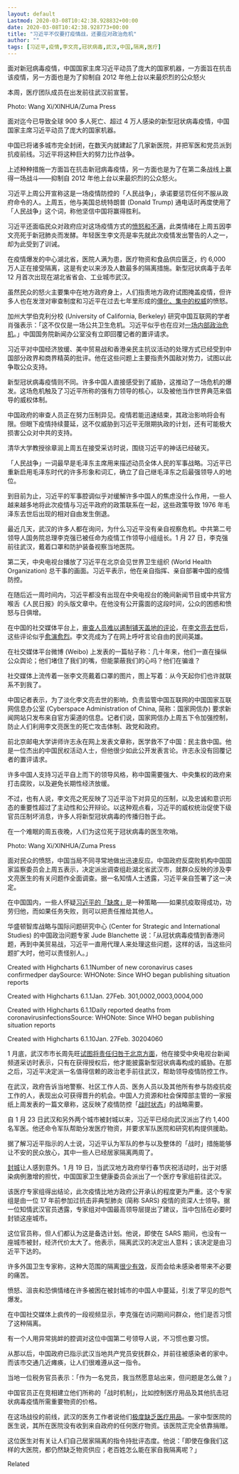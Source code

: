 ```yaml
---
layout: default
Lastmod: 2020-03-08T10:42:38.928832+00:00
date: 2020-03-08T10:42:38.928773+00:00
title: "习近平不仅要打疫情战，还要应对政治危机"
author: ""
tags: [习近平,疫情,李文亮,冠状病毒,武汉,中国,隔离,医疗]
---
```


面对新冠病毒疫情，中国国家主席习近平动员了庞大的国家机器，一方面旨在抗击该疫情，另一方面也是为了抑制自 2012 年他上台以来最炽烈的公众怒火

本周，医疗团队成员在出发前往武汉前宣誓。

Photo: Wang Xi/XINHUA/Zuma Press

面对迄今已导致全球 900 多人死亡、超过 4 万人感染的新型冠状病毒疫情，中国国家主席习近平动员了庞大的国家机器。

中国已将诸多城市完全封闭，在数天内就建起了几家新医院，并把军医和党员派到抗疫前线。习近平将这种巨大的努力比作战争。

上述种种措施一方面旨在抗击新冠病毒疫情，另一方面也是为了在第二条战线上赢得一场战斗——抑制自 2012 年他上台以来最炽烈的公众怒火。

习近平上周公开宣称这是一场疫情防控的「人民战争」，承诺要惩罚任何不服从政府命令的人。上周五，他与美国总统特朗普 (Donald Trump) 通电话时再度使用了「人民战争」这个词，称他坚信中国将赢得胜利。

习近平还面临民众对政府应对这场疫情方式的[愤怒和不满](https://nei.st/medium/nytimes/online-revolt-in-china-as-a-doctor-is-lionized)，此类情绪在上周五因李文亮死于新冠肺炎而发酵。年轻医生李文亮是率先就此次疫情发出警告的人之一，却为此受到了训诫。

在疫情爆发的中心湖北省，医院人满为患，医疗物资和食品供应匮乏，约 6,000 万人正在接受隔离，这是有史以来涉及人数最多的隔离措施。新型冠状病毒于去年 12 月首次出现在湖北省省会、工业城市武汉。

虽然民众的怒火主要集中在地方政府身上，人们指责地方政府试图掩盖疫情，但许多人也在发泄对审查制度和习近平在过去七年里形成的[僵化、集中的权威](https://nei.st/medium/initium/opinion-bureau-civil-society-which-is-solution)的愤怒。

加州大学伯克利分校 (University of California, Berkeley) 研究中国互联网的学者肖强表示：「这不仅仅是一场公共卫生危机。习近平似乎也在应对[一场内部政治危机](https://nei.st/medium/nytimes/china-in-crisis-xi-backs-away-from-spotlight)。」中国国务院新闻办公室没有立即回覆记者的置评请求。

习近平对中国经济放缓、美中贸易战和香港亲民主抗议活动的处理方式已经受到中国部分政界和商界精英的批评。他在这些问题上主要指责外国敌对势力，试图以此争取公众支持。

新型冠状病毒疫情则不同。许多中国人直接感受到了威胁，这推动了一场危机的爆发。这场危机触及了习近平所称的强有力领导的核心，以及被他当作世界典范来倡导的威权体制。

中国政府的审查人员正在努力压制异见。疫情若能迅速结束，其政治影响将会有限。但眼下疫情持续蔓延，这不仅威胁到习近平无限期执政的计划，还有可能极大损害公众对中共的支持。

清华大学教授徐章润上周五在接受采访时说，围绕习近平的神话已经破灭。

「人民战争」一词最早是毛泽东主席用来描述动员全体人民的军事战略。习近平已重新启用毛泽东时代的许多形象和词汇，确立了自己继毛泽东之后最强领导人的地位。

到目前为止，习近平的军事腔调似乎对缓解许多中国人的焦虑没什么作用，一些人越来越多地将此次疫情与习近平政府的政策联系在一起，这些政策导致 1976 年毛泽东去世后出现的相对自由发生倒退。

最近几天，武汉的许多人都在询问，为什么习近平没有亲自视察危机。中共第二号领导人国务院总理李克强已被任命为疫情工作领导小组组长。1 月 27 日，李克强前往武汉，戴着口罩和防护装备视察当地医院。

第二天，中央电视台播放了习近平在北京会见世界卫生组织 (World Health Organization) 总干事的画面。习近平表示，他在亲自指挥、亲自部署中国的疫情防控。

在随后近一周时间内，习近平都没有出现在中央电视台的晚间新闻节目或中共官方喉舌《人民日报》的头版文章中。在他没有公开露面的这段时间，公众的困惑和愤怒与日俱增。

在中国的社交媒体平台上，[审查人员难以遏制铺天盖地的评论](https://nei.st/medium/initium/opinion-journalism-china-media-politics)，在[李文亮去世](https://nei.st/medium/nytimes/online-revolt-in-china-as-a-doctor-is-lionized)后，这些评论似乎[愈演愈烈](https://nei.st/medium/initium/liwenliang-public-opinion)。李文亮成为了在网上呼吁言论自由的民间英雄。

在社交媒体平台微博 (Weibo) 上发表的一篇帖子称：几十年来，他们一直在操纵公众舆论；他们堵住了我们的嘴，但能蒙蔽我们的心吗？他们在骗谁？

社交媒体上流传着一张李文亮戴着口罩的图片，图上写着：从今天起你们也许就联系不到我了。

中国记者表示，为了淡化李文亮去世的影响，负责监管中国互联网的中国国家互联网信息办公室 (Cyberspace Administration of China, 简称：国家网信办) 要求新闻网站只发布来自官方渠道的信息。记者们说，国家网信办上周五下令加强控制，防止人们利用李文亮医生的死亡攻击体制、政党和政府。

前北京邮电大学讲师许志永在网上发表文章称，医学救不了中国：民主救中国。他是一位杰出的中国民权活动人士，但他很少如此公开发表言论。许志永没有回覆记者的置评请求。

许多中国人支持习近平自上而下的领导风格，称中国需要强大、中央集权的政府来打击腐败，以及避免长期性经济放缓。

不过，也有人说，李文亮之死反映了习近平治下对异见的压制，以及忠诚和意识形态的重要性超过了主动性和公开辩论。以这种观点看，习近平的威权统治促使下级官员压制坏消息，许多人将新型冠状病毒的传播归咎于此。

在一个难眠的周五夜晚，人们为这位死于冠状病毒的医生吹哨。

Photo: Wang Xi/XINHUA/Zuma Press

面对民众的愤怒，中国当局不同寻常地做出迅速反应。中国政府反腐败机构中国国家监察委员会上周五表示，决定派出调查组赴湖北省武汉市，就群众反映的涉及李文亮医生的有关问题作全面调查。据一名知情人士透露，习近平亲自签署了这一决定。

在中国国内，一些人怀疑[习近平的「缺席」](https://nei.st/medium/nytimes/china-in-crisis-xi-backs-away-from-spotlight)是一种策略——如果抗疫取得成功，功劳归他，而如果任务失败，则可以把责任推给其他人。

华盛顿智库战略与国际问题研究中心 (Center for Strategic and International Studies) 的中国政治问题专家 Jude Blanchette 说：「从冠状病毒疫情到香港问题，再到中美贸易战，习近平一直用代理人来处理这些问题，这样的话，当这些问题扩大时，他可以责怪别人。」

Created with Highcharts 6.1.1Number of new coronavirus cases confirmedper daySource: WHONote: Since WHO began publishing situation reports

Created with Highcharts 6.1.1Jan. 27Feb. 301,0002,0003,0004,000

Created with Highcharts 6.1.1Daily reported deaths from coronavirusinfectionsSource: WHONote: Since WHO began publishing situation reports

Created with Highcharts 6.1.10Jan. 27Feb. 30204060

1 月底，武汉市市长周先旺[试图将责任归咎于北京方面](https://nei.st/medium/wsj/wuhan-mayor-says-beijing-rules-partially-responsible-for-lack-of-transparency)，他在接受中央电视台新闻频道采访时表示，只有在获得授权后，他才能披露新型冠状病毒构成的威胁。在那之后，习近平决定派一名值得信赖的政治老手前往武汉，帮助领导疫情防控工作。

在武汉，政府告诉当地警察、社区工作人员、医务人员以及其他所有参与防疫抗疫工作的人，表现出众可获得晋升的机会。中国人力资源和社会保障部主管的一家报纸上周发表的一篇文章称，这反映了疫情防控「[战时状态](https://nei.st/medium/nytimes/beijing-imposes-extreme-limits-on-ill-in-wuhan)」的战略需要。

自 1 月 23 日武汉和另外两个城市被封城以来，习近平已经向武汉派出了约 1,400 名军医。他还命令军队帮助分发医疗物资，并要求军队医院和研究机构提供援助。

据了解习近平指示的人士说，习近平认为军队的参与以及整体的「战时」措施能够让不安的民众放心，其中一些人已经居家隔离两周了。

[封城](https://nei.st/medium/caixin/cw890a)让人感到意外。1 月 19 日，当武汉地方政府举行春节庆祝活动时，出于对感染病例激增的担忧，中国国家卫生健康委员会派出了一个医疗专家组前往武汉。

该医疗专家组得出结论，此次疫情比地方政府公开承认的程度更为严重。这个专家组是由一位 17 年前参加过抗击非典型肺炎 (简称 SARS) 疫情的资深人士领导。据一位知情武汉官员透露，专家组对中国最高领导层提出了建议，当中包括在必要时封锁这座城市。

这位官员称，但人们都认为这是备选计划。他说，即使在 SARS 期间，也没有一座城市被封，经济代价太大了。他表示，隔离武汉的决定出人意料；该决定是由习近平下达的。

许多外国卫生专家称，这种大范围的隔离[很少有效](https://nei.st/medium/initium/d4gdq_in4zz61bxmhsoda)，反而会给未感染者带来不必要的痛苦。

愤怒、沮丧和恐惧情绪在许多被困在被封城市的中国人中蔓延，引发了罕见的怨气爆发。

在中国社交媒体上疯传的一段视频显示，李克强在访问期间问群众，他们是否习惯了这种隔离。

有一个人用异常挑衅的腔调对这位中国第二号领导人说，不习惯也要习惯。

从那以后，中国政府已指示武汉当地共产党员安抚群众，并前往被感染者的家中。而该市交通几近瘫痪，让人们很难遵从这一指令。

当地一位税务官员表示：「作为一名党员，我当然愿意站出来，但问题是怎么做？」

中国官员正在竞相建立他们所称的「战时机制」，比如控制医疗用品及其他抗击冠状病毒疫情所需重要物资的价格。

在这场战役的前线，武汉的医务工作者说他们[极度缺乏医疗用品](https://nei.st/medium/initium/wuhan-pneumonia-forgotten-patients)。一家中型医院的医生说，其所在医院没有收到来自政府的任何医疗物资。该医院正完全依靠捐赠。

这位医生对有关让人们自己居家隔离的指令持批评态度。他说：「即使在像我们这样的大医院，都仍然缺乏物资供应；老百姓怎么能在家自我隔离呢？」

Related

